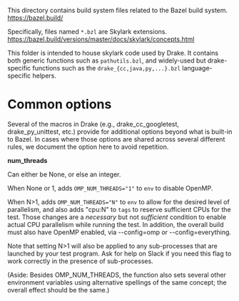 
This directory contains build system files related to the Bazel build system.
  https://bazel.build/

Specifically, files named `*.bzl` are Skylark extensions.
  https://bazel.build/versions/master/docs/skylark/concepts.html

This folder is intended to house skylark code used by Drake.  It contains both
generic functions such as `pathutils.bzl`, and widely-used but drake-specific
functions such as the `drake_{cc,java,py,...}.bzl` language-specific helpers.


# Common options

Several of the macros in Drake (e.g., drake_cc_googletest, drake_py_unittest,
etc.) provide for additional options beyond what is built-in to Bazel.  In
cases where those options are shared across several different rules, we
document the option here to avoid repetition.

**num_threads**

Can either be None, or else an integer.

When None or 1, adds `OMP_NUM_THREADS="1"` to `env` to disable OpenMP.

When N>1, adds `OMP_NUM_THREADS="N"` to `env` to allow for the desired level of
parallelism, and also adds "cpu:N" to `tags` to reserve sufficient CPUs for the
test. Those changes are a *necessary* but not *sufficient* condition to enable
actual CPU parallelism while running the test. In addition, the overall build
must also have OpenMP enabled, via --config=omp or --config=everything.

Note that setting N>1 will also be applied to any sub-processes that are
launched by your test program.  Ask for help on Slack if you need this flag to
work correctly in the presence of sub-processes.

(Aside: Besides OMP_NUM_THREADS, the function also sets several other
environment variables using alternative spellings of the same concept;
the overall effect should be the same.)
